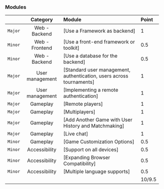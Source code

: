 <br>

### Modules

|    |           Category           | Module | Point |
| :-----: | :--------------------------: | :----- | :------ |
| `Major` | Web - Backend                          | [Use a Framework as backend] | 1 |
| `Minor` | Web - Frontend                          | [Use a front-end framework or toolkit] | 0.5 |
| `Minor` | Web - Backend                          | [Use a database for the backend] | 0.5 |
| `Major` | User management                          | [Standard user management, authentication, users across tournaments] | 1 |
| `Major` | User management                          | [Implementing a remote authentication] | 1 |
| `Major` | Gameplay                          | [Remote players] | 1 |
| `Major` | Gameplay                          | [Multiplayers] | 1 |
| `Major` | Gameplay                          | [Add Another Game with User History and Matchmaking] | 1 |
| `Major` | Gameplay                          | [Live chat] | 1 |
| `Minor` | Gameplay                         | [Game Customization Options] | 0.5 |
| `Minor` | Accessibility                         | [Support on all devices] | 0.5 |
| `Minor` | Accessibility                         | [Expanding Browser Compatibility] | 0.5 |
| `Minor` | Accessibility                         | [Multiple language supports] | 0.5 |
| | | | 10/9.5 |

<br>
